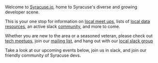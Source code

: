 Welcome to [Syracuse.io](http://syracuse.io), home to Syracuse's diverse and growing developer scene.

This is your one stop for information on [local meet ups](/groups/), lists of [local data
resources](/resources/), an active slack [community](/community/), and more to come.

Whether you are new to the area or a seasoned veteran, please check
out [tech meetups](/groups), join our
[mailing list](https://tinyletter.com/syracuseio), and hang out
with our [local slack group](//slackacuse.herokuapp.com)

<center><script async defer src="https://syracuseio.now.sh/slackin.js?large"></script></center>

Take a look at our upcoming events below, join us in slack,
and join our friendly community of Syracuse devs.

